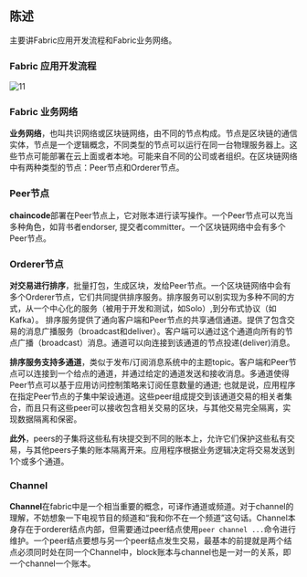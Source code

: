 ﻿## **陈述**
主要讲Fabric应用开发流程和Fabric业务网络。
### **Fabric 应用开发流程**
![11](https://img-blog.csdnimg.cn/2018111819174758.png?x-oss-process=image/watermark,type_ZmFuZ3poZW5naGVpdGk,shadow_10,text_aHR0cHM6Ly9ibG9nLmNzZG4ubmV0L2Jvc3MyOTY3,size_16,color_FFFFFF,t_70)
### **Fabric 业务网络**
**业务网络**，也叫共识网络或区块链网络，由不同的节点构成。节点是区块链的通信实体，节点是一个逻辑概念，不同类型的节点可以运行在同一台物理服务器上。这些节点可能部署在云上面或者本地。可能来自不同的公司或者组织。在区块链网络中有两种类型的节点：Peer节点和Orderer节点。

### **Peer节点**
**chaincode**部署在Peer节点上，它对账本进行读写操作。一个Peer节点可以充当多种角色，如背书者endorser, 提交者committer。一个区块链网络中会有多个Peer节点。

### **Orderer节点**
**对交易进行排序**，批量打包，生成区块，发给Peer节点。一个区块链网络中会有多个Orderer节点，它们共同提供排序服务。排序服务可以别实现为多种不同的方式，从一个中心化的服务（被用于开发和测试，如Solo）,到分布式协议（如Kafka）。
排序服务提供了通向客户端和Peer节点的共享通信通道。提供了包含交易的消息广播服务（broadcast和deliver）。客户端可以通过这个通道向所有的节点广播（broadcast）消息。通道可以向连接到该通道的节点投递(deliver)消息。

**排序服务支持多通道**，类似于发布/订阅消息系统中的主题topic。客户端和Peer节点可以连接到一个给点的通道，并通过给定的通道发送和接收消息。多通道使得Peer节点可以基于应用访问控制策略来订阅任意数量的通道; 也就是说，应用程序在指定Peer节点的子集中架设通道。这些peer组成提交到该通道交易的相关者集合，而且只有这些peer可以接收包含相关交易的区块，与其他交易完全隔离，实现数据隔离和保密。
 
**此外**，peers的子集将这些私有块提交到不同的账本上，允许它们保护这些私有交易，与其他peers子集的账本隔离开来。应用程序根据业务逻辑决定将交易发送到1个或多个通道。

### **Channel**

**Channel**在fabric中是一个相当重要的概念，可译作通道或频道。对于channel的理解，不妨想象一下电视节目的频道和“我和你不在一个频道”这句话。Channel本身存在于orderer结点内部，但需要通过peer结点使用`peer channel ...`命令进行维护。一个peer结点要想与另一个peer结点发生交易，最基本的前提就是两个结点必须同时处在同一个Channel中，block账本与channel也是一对一的关系，即一个channel一个账本。
